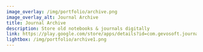 ```yaml
---
image_overlay: /img/portfolio/archive.png
image_overlay_alt: Journal Archive
title: Journal Archive
description: Store old notebooks & journals digitally
link: https://play.google.com/store/apps/details?id=com.gevosoft.journal_archive&hl=en_US
lightbox: /img/portfolio/archive1.png
---
```

